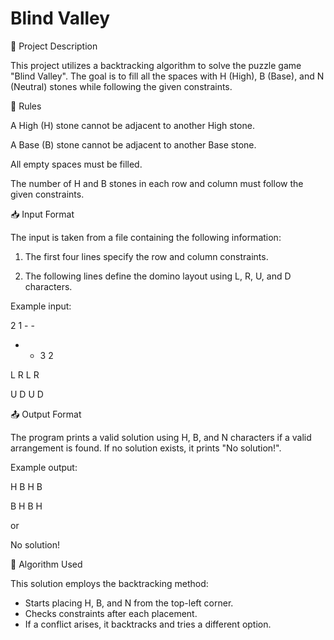 # Blind Valley

📌 Project Description

This project utilizes a backtracking algorithm to solve the puzzle game "Blind Valley". The goal is to fill all the spaces with H (High), B (Base), and N (Neutral) stones while following the given constraints.

🚀 Rules

A High (H) stone cannot be adjacent to another High stone.

A Base (B) stone cannot be adjacent to another Base stone.

All empty spaces must be filled.

The number of H and B stones in each row and column must follow the given constraints.

📥 Input Format

The input is taken from a file containing the following information:
1. The first four lines specify the row and column constraints.
   
2. The following lines define the domino layout using L, R, U, and D characters.
   
Example input:

2 1 - -

- - 3 2
    
L R L R

U D U D

📤 Output Format

The program prints a valid solution using H, B, and N characters if a valid arrangement is found. If no solution exists, it prints "No solution!".

Example output:

H B H B

B H B H

or

No solution!

📜 Algorithm Used

This solution employs the backtracking method:
* Starts placing H, B, and N from the top-left corner.
* Checks constraints after each placement.
* If a conflict arises, it backtracks and tries a different option.
